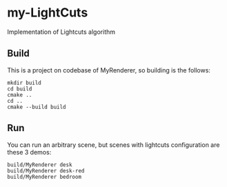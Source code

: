 # my-LightCuts

Implementation of Lightcuts algorithm

## Build

This is a project on codebase of MyRenderer, so building is the follows:

```
mkdir build
cd build
cmake ..
cd ..
cmake --build build
```


## Run

You can run an arbitrary scene, but scenes with lightcuts configuration are these 3 demos:

```
build/MyRenderer desk
build/MyRenderer desk-red
build/MyRenderer bedroom
```